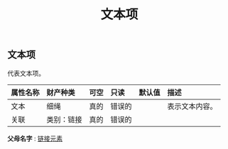 ﻿---
title: 文本项
second_title: Aspose.Cells Cloud Documen
type: docs
url: /zh/specification/model/textitem/
description: Aspose.Cells 云模型规范：TextItem。轻松处理 Excel 和其他电子表格文档，具有打开、生成、编辑、拆分、合并、比较和转换等功能
kwords: Excel, Office, 电子表格, Cloud REST API, TextItem
weight: 50
---
## **文本项**

代表文本项。

|属性名称|财产种类|可空|只读|默认值|描述|
|:- |:- |:- |:- |:- |:- |
|文本|细绳|真的|错误的||表示文本内容。|
|关联|类别：链接|真的|错误的|||

**父母名字** : [链接元素](/specification/model/linkelement)

